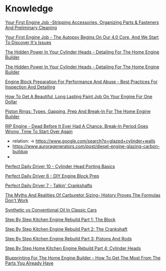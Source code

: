 # Knowledge
[Your First Engine Job -Stripping Accessories, Organizing Parts & Fasteners And Preliminary Cleaning](https://youtu.be/OIY0FjaxQ1o)

[Your First Engine Job - The Autopsy Begins On Our 4.0 Core, And We Start To Discover It's Issues](https://youtu.be/jL0G1nAfNo4)

[The Hidden Power In Your Cylinder Heads - Detailing For The Home Engine Builder](https://youtu.be/gqXW8CqCDEk)

[The Hidden Power In Your Cylinder Heads - Detailing For The Home Engine Builder](https://youtu.be/gqXW8CqCDEk)

[Engine Block Preparation For Performance And Abuse - Best Practices For Inspection And Detailing](https://youtu.be/whtJvMIELtM)

[How To Get A Beautiful, Long Lasting Paint Job On Your Engine For One Dollar](https://youtu.be/syyJEaxHEck)

[Piston Rings: Types, Gapping, Prep And Break-In For The Home Engine Builder](https://youtu.be/H9LYrjbFj6I)

[RIP Engine - Dead Before It Ever Had A Chance. Break-In Period Goes Wrong, Time To Start Over Again](https://youtu.be/Ws5BPDMp7Zo)
- relation: -> https://www.google.com/search?q=glazed+cylinder+walls
- https://www.auroragenerators.com/post/diesel-engine-glazing-carbon-buildup
- 
[Perfect Daily Driver 10 - Cylinder Head Porting Basics](https://youtu.be/zt5mel3Zv-M)

[Perfect Daily Driver 6 - DIY Engine Block Prep](https://youtu.be/UtpoxTbRoaI)

[Perfect Daily Driver 7 - Talkin' Crankshafts](https://youtu.be/GV1aVT1BYoQ)

[The Myths And Realities Of Carburetor Sizing- History Proves The Formulas Don't Work](https://youtu.be/HdF7IAWFT8w)

[Synthetic vs Conventional Oil In Classic Cars](https://youtu.be/gdRXSRqG0Y0)

[Step By Step Kitchen Engine Rebuild Part 1: The Block](https://youtu.be/DnbsVckXjYg)

[Step By Step Kitchen Engine Rebuild Part 2: The Crankshaft](https://youtu.be/SPJEztKjJ5c)

[Step By Step Kitchen Engine Rebuild Part 3: Pistons And Rods](https://youtu.be/WOUSlIwC7vc)

[Step By Step Home Kitchen Engine Rebuild Part 4: Cylinder Heads](https://youtu.be/zVcRACOu1eQ)

[Blueprinting For The Home Engine Builder - How To Get The Most From The Parts You Already Have](https://youtu.be/gemBQAsdfkc)

